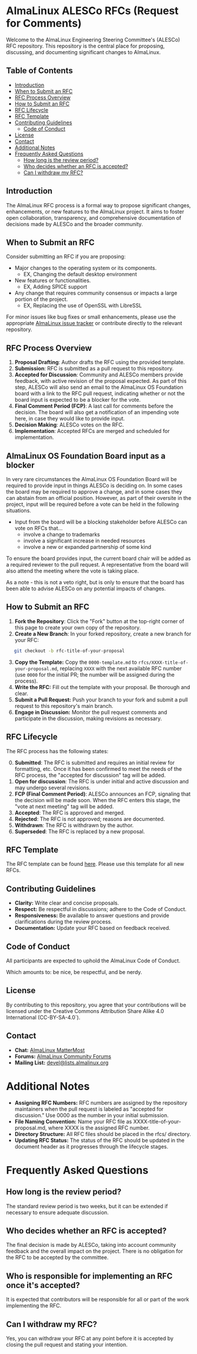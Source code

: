 # AlmaLinux ALESCo RFCs (Request for Comments)

Welcome to the AlmaLinux Engineering Steering Committee's (ALESCo) RFC repository. This repository is the central place for proposing, discussing, and documenting significant changes to AlmaLinux.

## Table of Contents

- [Introduction](#introduction)
- [When to Submit an RFC](#when-to-submit-an-rfc)
- [RFC Process Overview](#rfc-process-overview)
- [How to Submit an RFC](#how-to-submit-an-rfc)
- [RFC Lifecycle](#rfc-lifecycle)
- [RFC Template](#rfc-template)
- [Contributing Guidelines](#contributing-guidelines)
  - [Code of Conduct](#code-of-conduct)
- [License](#license)
- [Contact](#contact)
- [Additional Notes](#additional-notes)
- [Frequently Asked Questions](#frequently-asked-questions)
  - [How long is the review period?](#how-long-is-the-review-period)
  - [Who decides whether an RFC is accepted?](#who-decides-whether-an-rfc-is-accepted)
  - [Can I withdraw my RFC?](#can-i-withdraw-my-rfc)

## Introduction

The AlmaLinux RFC process is a formal way to propose significant changes, enhancements, or new features to the AlmaLinux project. It aims to foster open collaboration, transparency, and comprehensive documentation of decisions made by ALESCo and the broader community.

## When to Submit an RFC

Consider submitting an RFC if you are proposing:

- Major changes to the operating system or its components.
    - EX, Changing the default desktop environment
- New features or functionalities.
    - EX, Adding SPICE support
- Any change that requires community consensus or impacts a large portion of the project.
    - EX, Replacing the use of OpenSSL with LibreSSL

For minor issues like bug fixes or small enhancements, please use the appropriate [AlmaLinux issue tracker](https://bugs.almalinux.org/) or contribute directly to the relevant repository.

## RFC Process Overview

1. **Proposal Drafting**: Author drafts the RFC using the provided template.
2. **Submission**: RFC is submitted as a pull request to this repository.
3. **Accepted for Discussion**: Community and ALESCo members provide feedback, with active revision of the proposal expected. 
	As part of this step, ALESCo will also send an email to the AlmaLinux OS Foundation board with a link to the RFC pull request, indicating whether or not the board input is expected to be a blocker for the vote.
5. **Final Comment Period (FCP)**: A last call for comments before the decision. The board will also get a notification of an impending vote here, in case they would like to provide input.
6. **Decision Making**: ALESCo votes on the RFC.
7. **Implementation**: Accepted RFCs are merged and scheduled for implementation.

## AlmaLinux OS Foundation Board input as a blocker

In very rare circumstances the AlmaLinux OS Foundation Board will be required to provide input in things ALESCo is deciding on. In some cases the board may be required to approve a change, and in some cases they can abstain from an official position. However, as part of their oversite in the project, input will be required before a vote can be held in the following situations.

* Input from the board will be a blocking stakeholder before ALESCo can vote on RFCs that...
   - involve a change to trademarks 
   - involve a significant increase in needed resources
   - involve a new or expanded partnership of some kind

To ensure the board provides input, the current board chair will be added as a required reviewer to the pull request. A representative from the board will also attend the meeting where the vote is taking place.

As a note - this is not a veto right, but is only to ensure that the board has been able to advise ALESCo on any potential impacts of changes. 

## How to Submit an RFC

1. **Fork the Repository**: Click the "Fork" button at the top-right corner of this page to create your own copy of the repository.
2. **Create a New Branch**: In your forked repository, create a new branch for your RFC:

```bash
   git checkout -b rfc-title-of-your-proposal
```

3. **Copy the Template:** Copy the `0000-template.md` to `rfcs/XXXX-title-of-your-proposal.md`, replacing `XXXX` with the next available RFC number (use `0000` for the initial PR; the number will be assigned during the process).
4. **Write the RFC:** Fill out the template with your proposal. Be thorough and clear.
5. **Submit a Pull Request:** Push your branch to your fork and submit a pull request to this repository's main branch.
6. **Engage in Discussion:** Monitor the pull request comments and participate in the discussion, making revisions as necessary.

## RFC Lifecycle

The RFC process has the following states:

0. **Submitted**: The RFC is submitted and requires an initial review for formatting, etc. Once it has been confirmed to meet the needs of the RFC process, the "accepted for discussion" tag will be added.
1. **Open for discussion**: The RFC is under initial and active discussion and may undergo several revisions.
2. **FCP (Final Comment Period)**: ALESCo announces an FCP, signaling that the decision will be made soon. When the RFC enters this stage, the "vote at next meeting" tag will be added.
3. **Accepted**: The RFC is approved and merged.
4. **Rejected**: The RFC is not approved; reasons are documented.
5. **Withdrawn**: The RFC is withdrawn by the author.
6. **Superseded**: The RFC is replaced by a new proposal.

## RFC Template

The RFC template can be found [here](/rfcs/0000-template.md). Please use this template for all new RFCs.

## Contributing Guidelines

* **Clarity:** Write clear and concise proposals.
* **Respect:** Be respectful in discussions; adhere to the Code of Conduct.
* **Responsiveness:** Be available to answer questions and provide clarifications during the review process.
* **Documentation:** Update your RFC based on feedback received.

## Code of Conduct

All participants are expected to uphold the AlmaLinux Code of Conduct.

Which amounts to: be nice, be respectful, and be nerdy.

## License

By contributing to this repository, you agree that your contributions will be licensed under the Creative Commons Attribution Share Alike 4.0 International (CC-BY-SA-4.0`).

## Contact

* **Chat:** [AlmaLinux MatterMost](https://chat.almalinux.org/~alesco)
* **Forums:** [AlmaLinux Community Forums](https://forums.almalinux.org/)
* **Mailing List:** [devel@lists.almalinux.org](https://lists.almalinux.org/mailman3/lists/devel.lists.almalinux.org/)

# Additional Notes

* **Assigning RFC Numbers:** RFC numbers are assigned by the repository maintainers when the pull request is labeled as "accepted for discussion." Use 0000 as the number in your initial submission.
* **File Naming Convention:** Name your RFC file as XXXX-title-of-your-proposal.md, where XXXX is the assigned RFC number.
* **Directory Structure:** All RFC files should be placed in the rfcs/ directory.
* **Updating RFC Status:** The status of the RFC should be updated in the document header as it progresses through the lifecycle stages.

# Frequently Asked Questions

## How long is the review period?
The standard review period is two weeks, but it can be extended if necessary to ensure adequate discussion.

## Who decides whether an RFC is accepted?
The final decision is made by ALESCo, taking into account community feedback and the overall impact on the project. There is no obligation for the RFC to be accepted by the committee.

## Who is responsible for implementing an RFC once it's accepted?

It is expected that contributors will be responsible for all or part of the work implementing the RFC.

## Can I withdraw my RFC?
Yes, you can withdraw your RFC at any point before it is accepted by closing the pull request and stating your intention.

